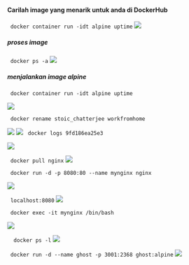 #### Carilah image yang menarik untuk anda di DockerHub
``` docker container run -idt alpine uptime```
![](https://github.com/Tyassasmita/tekn-cloud-computing/blob/master/minggu-07/T1.jpg)

##### proses image
``` docker ps -a```
![](https://github.com/Tyassasmita/tekn-cloud-computing/blob/master/minggu-07/T2.jpg)
##### menjalankan image alpine
``` docker container run -idt alpine uptime```

![](https://github.com/Tyassasmita/tekn-cloud-computing/blob/master/minggu-07/T3.jpg)

``` docker rename stoic_chatterjee workfromhome```

![](https://github.com/Tyassasmita/tekn-cloud-computing/blob/master/minggu-07/T4.jpg)
![](https://github.com/Tyassasmita/tekn-cloud-computing/blob/master/minggu-07/T5.jpg)
``` docker logs 9fd186ea25e3```

![](https://github.com/Tyassasmita/tekn-cloud-computing/blob/master/minggu-07/T6.jpg)

``` docker pull nginx```
![](https://github.com/Tyassasmita/tekn-cloud-computing/blob/master/minggu-07/T7.jpg)

``` docker run -d -p 8080:80 --name mynginx nginx```

![](https://github.com/Tyassasmita/tekn-cloud-computing/blob/master/minggu-07/T8.jpg)

``` localhost:8080```
![](https://github.com/Tyassasmita/tekn-cloud-computing/blob/master/minggu-07/T9.jpg)

``` docker exec -it mynginx /bin/bash```

![](https://github.com/Tyassasmita/tekn-cloud-computing/blob/master/minggu-07/T10.jpg)

```  docker ps -l```
![](https://github.com/Tyassasmita/tekn-cloud-computing/blob/master/minggu-07/T11.jpg)

``` docker run -d --name ghost -p 3001:2368 ghost:alpine```
![](https://github.com/Tyassasmita/tekn-cloud-computing/blob/master/minggu-07/T12.jpg)